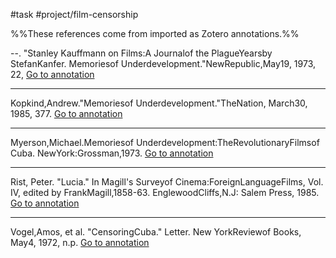 #task 
#project/film-censorship

%%These references come from imported as Zotero annotations.%%

--. "Stanley Kauffmann on Films:A Journalof the PlagueYearsby StefanKanfer. Memoriesof Underdevelopment."NewRepublic,May19, 1973, 22, [Go to annotation](zotero://open-pdf/library/items/P7ES36W9?page=208&annotation=H4B4SUGU)

---

Kopkind,Andrew."Memoriesof Underdevelopment."TheNation, March30, 1985, 377. [Go to annotation](zotero://open-pdf/library/items/P7ES36W9?page=209&annotation=KGPMWZAK)

---

Myerson,Michael.Memoriesof Underdevelopment:TheRevolutionaryFilmsof Cuba. NewYork:Grossman,1973. [Go to annotation](zotero://open-pdf/library/items/P7ES36W9?page=211&annotation=6J9J8FRS)

---

Rist, Peter. "Lucia." In Magill's Surveyof Cinema:ForeignLanguageFilms, Vol. IV, edited by FrankMagill,1858-63. EnglewoodCliffs,N.J: Salem Press, 1985. [Go to annotation](zotero://open-pdf/library/items/P7ES36W9?page=212&annotation=DQ76GH9G)

---

Vogel,Amos, et al. "CensoringCuba." Letter. New YorkReviewof Books, May4, 1972, n.p. [Go to annotation](zotero://open-pdf/library/items/P7ES36W9?page=214&annotation=GR9EIGT2)